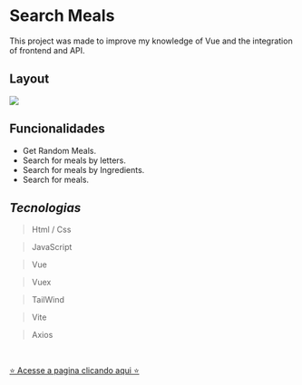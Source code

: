 # Search Meals
This project was made to improve my knowledge of Vue and the integration of frontend and API.

## Layout

<img src="src/mockup.png" />

## Funcionalidades
- Get Random Meals.
- Search for meals by letters.
- Search for meals by Ingredients.
- Search for meals.

## *Tecnologias*
> Html / Css

> JavaScript

> Vue

> Vuex

> TailWind

> Vite

> Axios

<br>

[⭐ Acesse a pagina clicando aqui ⭐]()
